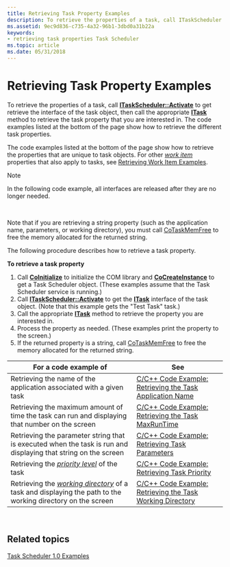 ```yaml
---
title: Retrieving Task Property Examples
description: To retrieve the properties of a task, call ITaskScheduler Activate to get retrieve the interface of the task object, then call the appropriate ITask method to retrieve the task property that you are interested in.
ms.assetid: 9ec9d836-c735-4a32-96b1-3dbd0a31b22a
keywords:
- retrieving task properties Task Scheduler
ms.topic: article
ms.date: 05/31/2018
---
```


# Retrieving Task Property Examples

To retrieve the properties of a task, call [**ITaskScheduler::Activate**](/windows/desktop/api/Mstask/nf-mstask-itaskscheduler-activate) to get retrieve the interface of the task object, then call the appropriate [**ITask**](/windows/desktop/api/Mstask/nn-mstask-itask) method to retrieve the task property that you are interested in. The code examples listed at the bottom of the page show how to retrieve the different task properties.

The code examples listed at the bottom of the page show how to retrieve the properties that are unique to task objects. For other [*work item*](w.md) properties that also apply to tasks, see [Retrieving Work Item Examples](retrieving-work-item-property-examples.md).

> [!Note]  
> In the following code example, all interfaces are released after they are no longer needed.

 

Note that if you are retrieving a string property (such as the application name, parameters, or working directory), you must call [CoTaskMemFree](https://msdn.microsoft.com/en-us/library/ms680722(v=VS.85).aspx) to free the memory allocated for the returned string.

The following procedure describes how to retrieve a task property.

**To retrieve a task property**

1.  Call [**CoInitialize**](https://msdn.microsoft.com/en-us/library/ms678543(v=VS.85).aspx) to initialize the COM library and [**CoCreateInstance**](https://msdn.microsoft.com/en-us/library/ms686615(v=VS.85).aspx) to get a Task Scheduler object. (These examples assume that the Task Scheduler service is running.)
2.  Call [**ITaskScheduler::Activate**](/windows/desktop/api/Mstask/nf-mstask-itaskscheduler-activate) to get the [**ITask**](/windows/desktop/api/Mstask/nn-mstask-itask) interface of the task object. (Note that this example gets the "Test Task" task.)
3.  Call the appropriate [**ITask**](/windows/desktop/api/Mstask/nn-mstask-itask) method to retrieve the property you are interested in.
4.  Process the property as needed. (These examples print the property to the screen.)
5.  If the returned property is a string, call [CoTaskMemFree](https://msdn.microsoft.com/en-us/library/ms680722(v=VS.85).aspx) to free the memory allocated for the returned string.



| For a code example of                                                                                                                           | See                                                                                                                     |
|-------------------------------------------------------------------------------------------------------------------------------------------------|-------------------------------------------------------------------------------------------------------------------------|
| Retrieving the name of the application associated with a given task                                                                             | [C/C++ Code Example: Retrieving the Task Application Name](c-c-code-example-retrieving-the-task-application-name.md)   |
| Retrieving the maximum amount of time the task can run and displaying that number on the screen                                                 | [C/C++ Code Example: Retrieving the Task MaxRunTime](c-c-code-example-retrieving-the-task-maxruntime.md)               |
| Retrieving the parameter string that is executed when the task is run and displaying that string on the screen                                  | [C/C++ Code Example: Retrieving Task Parameters](c-c-code-example-retrieving-task-parameters.md)                       |
| Retrieving the [*priority level*](p.md) of the task                                                                    | [C/C++ Code Example: Retrieving Task Priority](c-c-code-example-retrieving-task-priority.md)                           |
| Retrieving the [*working directory*](w.md) of a task and displaying the path to the working directory on the screen | [C/C++ Code Example: Retrieving the Task Working Directory](c-c-code-example-retrieving-the-task-working-directory.md) |



 

## Related topics

<dl> <dt>

[Task Scheduler 1.0 Examples](task-scheduler-1-0-examples.md)
</dt> </dl>

 

 




